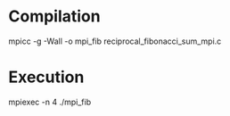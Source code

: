 # Compilation
mpicc -g -Wall -o mpi_fib reciprocal_fibonacci_sum_mpi.c

# Execution
mpiexec -n 4 ./mpi_fib
